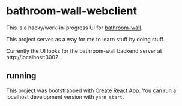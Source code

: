 # bathroom-wall-webclient

This is a hacky/work-in-progress UI for [bathroom-wall](https://github.com/rasm47/bathroom-wall).

This project serves as a way for me to learn stuff by doing stuff.

Currently the UI looks for the bathroom-wall backend server at http://localhost:3002.

## running

This project was bootstrapped with [Create React App](https://github.com/facebook/create-react-app). You can run a localhost development version with ```yarn start```.

